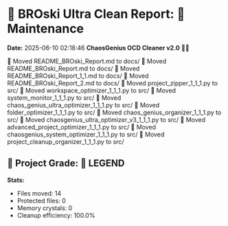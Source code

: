 # 🧹 BROski Ultra Clean Report: 🔧 Maintenance
**Date:** 2025-06-10 02:18:46
**ChaosGenius OCD Cleaner v2.0** 🧠💜

📁 Moved README_BROski_Report.md to docs/
📁 Moved README_BROski_Report.md to docs/
📁 Moved README_BROski_Report_1_1.md to docs/
📁 Moved README_BROski_Report_2.md to docs/
📁 Moved project_zipper_1_1_1.py to src/
📁 Moved workspace_optimizer_1_1_1.py to src/
📁 Moved system_monitor_1_1_1.py to src/
📁 Moved chaos_genius_ultra_optimizer_1_1_1.py to src/
📁 Moved folder_optimizer_1_1_1.py to src/
📁 Moved chaos_genius_organizer_1_1_1.py to src/
📁 Moved chaosgenius_ultra_optimizer_v3_1_1_1.py to src/
📁 Moved advanced_project_optimizer_1_1_1.py to src/
📁 Moved chaosgenius_system_optimizer_1_1_1.py to src/
📁 Moved project_cleanup_organizer_1_1_1.py to src/

## 🧠 Project Grade: 💯 LEGEND
**Stats:**
- Files moved: 14
- Protected files: 0
- Memory crystals: 0
- Cleanup efficiency: 100.0%